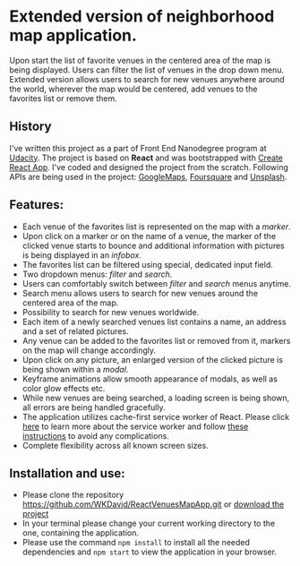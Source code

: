 # Extended version of neighborhood map application.

 Upon start the list of favorite venues in the centered area of the map is being displayed.
 Users can filter the list of venues in the drop down menu. Extended version allows users to search
 for new venues anywhere around the world, wherever the map would be centered, add venues to the favorites list or remove them.

 ## History

 I've written this project as a part of Front End Nanodegree program at [Udacity](https://www.udacity.com/).
 The project is based on **React** and was bootstrapped with [Create React App](https://github.com/facebookincubator/create-react-app).
 I've coded and designed the project from the scratch.
 Following APIs are being used in the project: [GoogleMaps](https://www.google.com/maps), [Foursquare](https://foursquare.com/) and [Unsplash](https://unsplash.com/).

 ## Features:

 + Each venue of the favorites list is represented on the map with a _marker_.
 + Upon click on a marker or on the name of a venue, the marker of the clicked venue starts to bounce and additional information with pictures is being displayed in an _infobox_.
 + The favorites list can be filtered using special, dedicated input field.
 + Two dropdown menus: _filter_ and _search_.
 + Users can comfortably switch between _filter_ and _search_ menus anytime.
 + Search menu allows users to search for new venues around the centered area of the map.
 + Possibility to search for new venues worldwide.
 + Each item of a newly searched venues list contains a name, an address and a set of related pictures.
 + Any venue can be added to the favorites list or removed from it, markers on the map will change accordingly.
 + Upon click on any picture, an enlarged version of the clicked picture is being shown within a _modal_.
 + Keyframe animations allow smooth appearance of modals, as well as color glow effects etc.
 + While new venues are being searched, a loading screen is being shown, all errors are being handled gracefully.
 + The application utilizes cache-first service worker of React. Please click [here](https://goo.gl/KwvDNy) to learn more about the service worker and follow [these instructions](https://github.com/facebookincubator/create-react-app/issues/2374) to avoid any complications. 
 + Complete flexibility across all known screen sizes.

 ## Installation and use:

 + Please clone the repository <https://github.com/WKDavid/ReactVenuesMapApp.git> or [download the project](https://github.com/WKDavid/ReactVenuesMapApp/archive/master.zip)
 + In your terminal please change your current working directory to the one, containing the application.
 + Please use the command `npm install` to install all the needed dependencies and `npm start` to view the application in your browser.
